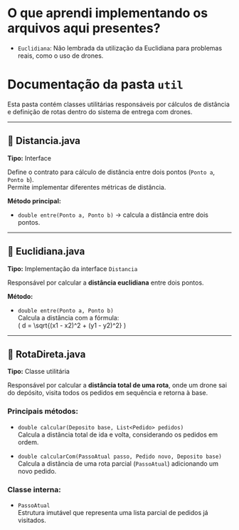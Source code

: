 # O que aprendi implementando os arquivos aqui presentes?
- `Euclidiana`: Não lembrada da utilização da Euclidiana para problemas reais, como o uso de drones. 

# Documentação da pasta `util`

Esta pasta contém classes utilitárias responsáveis por cálculos de distância e definição de rotas dentro do sistema de entrega com drones.

---

## 📌 Distancia.java
**Tipo:** Interface

Define o contrato para cálculo de distância entre dois pontos (`Ponto a`, `Ponto b`).  
Permite implementar diferentes métricas de distância.

**Método principal:**
- `double entre(Ponto a, Ponto b)` → calcula a distância entre dois pontos.

---

## 📌 Euclidiana.java
**Tipo:** Implementação da interface `Distancia`

Responsável por calcular a **distância euclidiana** entre dois pontos.

**Método:**
- `double entre(Ponto a, Ponto b)`  
  Calcula a distância com a fórmula:  
  \( d = \sqrt{(x1 - x2)^2 + (y1 - y2)^2} \)

---

## 📌 RotaDireta.java
**Tipo:** Classe utilitária

Responsável por calcular a **distância total de uma rota**, onde um drone sai do depósito, visita todos os pedidos em sequência e retorna à base.

### Principais métodos:
- `double calcular(Deposito base, List<Pedido> pedidos)`  
  Calcula a distância total de ida e volta, considerando os pedidos em ordem.

- `double calcularCom(PassoAtual passo, Pedido novo, Deposito base)`  
  Calcula a distância de uma rota parcial (`PassoAtual`) adicionando um novo pedido.

### Classe interna:
- `PassoAtual`  
  Estrutura imutável que representa uma lista parcial de pedidos já visitados.


